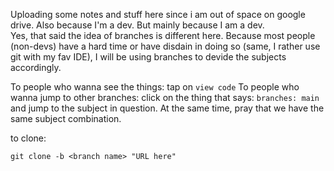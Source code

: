 Uploading some notes and stuff here since i am out of space on google drive. Also because I'm a dev. But mainly because I am a dev.   
Yes, that said the idea of branches is different here. Because most people (non-devs) have a hard time or have disdain in doing so (same, I rather use git with my fav IDE), I will be using branches to devide the subjects accordingly.   

To people who wanna see the things: tap on `view code`
To people who wanna jump to other branches: click on the thing that says: `branches: main` and jump to the subject in question. At the same time, pray that we have the same subject combination.   


to clone: 
```
git clone -b <branch name> "URL here"
```
